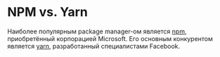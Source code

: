 # NPM vs. Yarn

Наиболее популярным package manager-ом является [npm](https://www.npmjs.com/), приобретённый корпорацией Microsoft. Его основным конкурентом является [yarn](https://yarnpkg.com/), разработанный специалистами Facebook.
